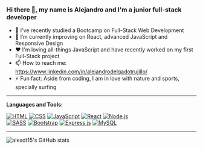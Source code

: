 ### Hi there 👋, my name is Alejandro and I'm a junior full-stack developer 





- 🔭 I've recently studied a Bootcamp on Full-Stack Web Development
- 🌱 I’m currently improving on React, advanced JavaScript and Responsive Design
- ❤️ I'm loving all-things JavaScript and have recently worked on my first Full-Stack project
- 📫 How to reach me: https://www.linkedin.com/in/alejandrodelgadotrujillo/
- ⚡ Fun fact: Aside from coding, I am in love with nature and sports, specially surfing 

---


**Languages and Tools:**  


 <a href="#"><img alt="HTML" src="https://img.shields.io/badge/HTML-E34F26.svg?logo=html5&logoColor=white"></a>
<a href="#"><img alt="CSS" src="https://img.shields.io/badge/CSS-1572B6.svg?logo=css3&logoColor=white"></a>
<a href="#"><img alt="JavaScript" src="https://img.shields.io/badge/JavaScript-F7DF1E.svg?logo=javascript&logoColor=black"></a>
 <a href="#"><img alt="React" src="https://img.shields.io/badge/React-20232a.svg?logo=react&logoColor=%2361DAFB"></a>
   <a href="#"><img alt="Node.js" src="https://img.shields.io/badge/Node.js-43853D.svg?logo=node.js&logoColor=white"></a>  
     <a href="#"><img alt="SASS" src="https://img.shields.io/badge/Sass-hotpink.svg?logo=SASS&logoColor=white"></a>
<a href="#"><img alt="Bootstrap" src="https://img.shields.io/badge/Bootstrap-7952B3.svg?logo=bootstrap&logoColor=white"></a>
<a href="#"><img alt="Express.js" src="https://img.shields.io/badge/Express.js-404d59.svg?logo=express&logoColor=white"></a>
 <a href="#"><img alt="MySQL" src="https://img.shields.io/badge/MySQL-00f.svg?logo=mysql&logoColor=white"></a>

---


![alexdt15's GitHub stats](https://github-readme-stats.vercel.app/api?username=alexdt15&show_icons=true&theme=dark)

